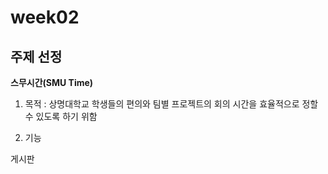 # week02

## 주제 선정

**스무시간(SMU Time)**

1. 목적 : 상명대학교 학생들의 편의와 팀별 프로젝트의 회의 시간을 효율적으로 정할 수 있도록 하기 위함

2. 기능

  게시판
